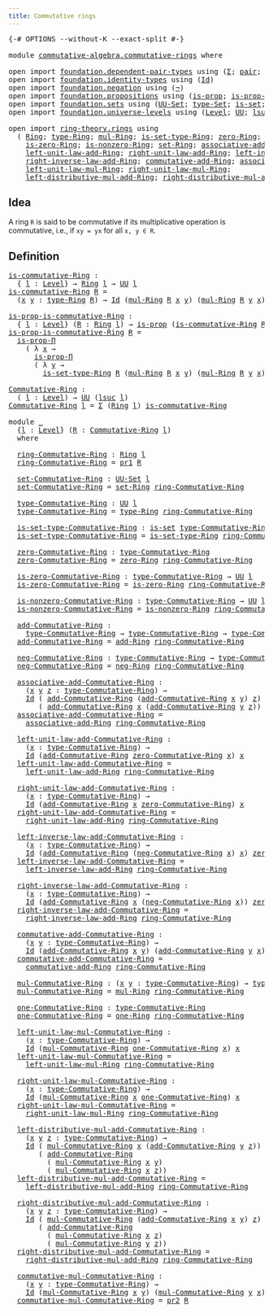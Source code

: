 ```yaml
---
title: Commutative rings
---
```


<pre class="Agda"><a id="43" class="Symbol">{-#</a> <a id="47" class="Keyword">OPTIONS</a> <a id="55" class="Pragma">--without-K</a> <a id="67" class="Pragma">--exact-split</a> <a id="81" class="Symbol">#-}</a>

<a id="86" class="Keyword">module</a> <a id="93" href="commutative-algebra.commutative-rings.html" class="Module">commutative-algebra.commutative-rings</a> <a id="131" class="Keyword">where</a>

<a id="138" class="Keyword">open</a> <a id="143" class="Keyword">import</a> <a id="150" href="foundation.dependent-pair-types.html" class="Module">foundation.dependent-pair-types</a> <a id="182" class="Keyword">using</a> <a id="188" class="Symbol">(</a><a id="189" href="foundation-core.dependent-pair-types.html#502" class="Record">Σ</a><a id="190" class="Symbol">;</a> <a id="192" href="foundation-core.dependent-pair-types.html#575" class="InductiveConstructor">pair</a><a id="196" class="Symbol">;</a> <a id="198" href="foundation-core.dependent-pair-types.html#592" class="Field">pr1</a><a id="201" class="Symbol">;</a> <a id="203" href="foundation-core.dependent-pair-types.html#604" class="Field">pr2</a><a id="206" class="Symbol">)</a>
<a id="208" class="Keyword">open</a> <a id="213" class="Keyword">import</a> <a id="220" href="foundation.identity-types.html" class="Module">foundation.identity-types</a> <a id="246" class="Keyword">using</a> <a id="252" class="Symbol">(</a><a id="253" href="foundation-core.identity-types.html#1754" class="Datatype">Id</a><a id="255" class="Symbol">)</a>
<a id="257" class="Keyword">open</a> <a id="262" class="Keyword">import</a> <a id="269" href="foundation.negation.html" class="Module">foundation.negation</a> <a id="289" class="Keyword">using</a> <a id="295" class="Symbol">(</a><a id="296" href="foundation-core.negation.html#452" class="Function">¬</a><a id="297" class="Symbol">)</a>
<a id="299" class="Keyword">open</a> <a id="304" class="Keyword">import</a> <a id="311" href="foundation.propositions.html" class="Module">foundation.propositions</a> <a id="335" class="Keyword">using</a> <a id="341" class="Symbol">(</a><a id="342" href="foundation-core.propositions.html#1296" class="Function">is-prop</a><a id="349" class="Symbol">;</a> <a id="351" href="foundation-core.propositions.html#6145" class="Function">is-prop-Π</a><a id="360" class="Symbol">)</a>
<a id="362" class="Keyword">open</a> <a id="367" class="Keyword">import</a> <a id="374" href="foundation.sets.html" class="Module">foundation.sets</a> <a id="390" class="Keyword">using</a> <a id="396" class="Symbol">(</a><a id="397" href="foundation-core.sets.html#1177" class="Function">UU-Set</a><a id="403" class="Symbol">;</a> <a id="405" href="foundation-core.sets.html#1291" class="Function">type-Set</a><a id="413" class="Symbol">;</a> <a id="415" href="foundation-core.sets.html#1100" class="Function">is-set</a><a id="421" class="Symbol">;</a> <a id="423" href="foundation-core.sets.html#1342" class="Function">is-set-type-Set</a><a id="438" class="Symbol">)</a>
<a id="440" class="Keyword">open</a> <a id="445" class="Keyword">import</a> <a id="452" href="foundation.universe-levels.html" class="Module">foundation.universe-levels</a> <a id="479" class="Keyword">using</a> <a id="485" class="Symbol">(</a><a id="486" href="Agda.Primitive.html#597" class="Postulate">Level</a><a id="491" class="Symbol">;</a> <a id="493" href="foundation-core.universe-levels.html#222" class="Primitive">UU</a><a id="495" class="Symbol">;</a> <a id="497" href="Agda.Primitive.html#780" class="Primitive">lsuc</a><a id="501" class="Symbol">)</a>

<a id="504" class="Keyword">open</a> <a id="509" class="Keyword">import</a> <a id="516" href="ring-theory.rings.html" class="Module">ring-theory.rings</a> <a id="534" class="Keyword">using</a>
  <a id="542" class="Symbol">(</a> <a id="544" href="ring-theory.rings.html#2551" class="Function">Ring</a><a id="548" class="Symbol">;</a> <a id="550" href="ring-theory.rings.html#2808" class="Function">type-Ring</a><a id="559" class="Symbol">;</a> <a id="561" href="ring-theory.rings.html#6590" class="Function">mul-Ring</a><a id="569" class="Symbol">;</a> <a id="571" href="ring-theory.rings.html#2858" class="Function">is-set-type-Ring</a><a id="587" class="Symbol">;</a> <a id="589" href="ring-theory.rings.html#5170" class="Function">zero-Ring</a><a id="598" class="Symbol">;</a> <a id="600" href="ring-theory.rings.html#3153" class="Function">add-Ring</a><a id="608" class="Symbol">;</a> <a id="610" href="ring-theory.rings.html#5990" class="Function">neg-Ring</a><a id="618" class="Symbol">;</a>
    <a id="624" href="ring-theory.rings.html#5231" class="Function">is-zero-Ring</a><a id="636" class="Symbol">;</a> <a id="638" href="ring-theory.rings.html#5302" class="Function">is-nonzero-Ring</a><a id="653" class="Symbol">;</a> <a id="655" href="ring-theory.rings.html#2757" class="Function">set-Ring</a><a id="663" class="Symbol">;</a> <a id="665" href="ring-theory.rings.html#3474" class="Function">associative-add-Ring</a><a id="685" class="Symbol">;</a>
    <a id="691" href="ring-theory.rings.html#5487" class="Function">left-unit-law-add-Ring</a><a id="713" class="Symbol">;</a> <a id="715" href="ring-theory.rings.html#5625" class="Function">right-unit-law-add-Ring</a><a id="738" class="Symbol">;</a> <a id="740" href="ring-theory.rings.html#6062" class="Function">left-inverse-law-add-Ring</a><a id="765" class="Symbol">;</a>
    <a id="771" href="ring-theory.rings.html#6228" class="Function">right-inverse-law-add-Ring</a><a id="797" class="Symbol">;</a> <a id="799" href="ring-theory.rings.html#3873" class="Function">commutative-add-Ring</a><a id="819" class="Symbol">;</a> <a id="821" href="ring-theory.rings.html#6931" class="Function">associative-mul-Ring</a><a id="841" class="Symbol">;</a>
    <a id="847" href="ring-theory.rings.html#8096" class="Function">left-unit-law-mul-Ring</a><a id="869" class="Symbol">;</a> <a id="871" href="ring-theory.rings.html#8252" class="Function">right-unit-law-mul-Ring</a><a id="894" class="Symbol">;</a>
    <a id="900" href="ring-theory.rings.html#7263" class="Function">left-distributive-mul-add-Ring</a><a id="930" class="Symbol">;</a> <a id="932" href="ring-theory.rings.html#7470" class="Function">right-distributive-mul-add-Ring</a><a id="963" class="Symbol">;</a> <a id="965" href="ring-theory.rings.html#8018" class="Function">one-Ring</a><a id="973" class="Symbol">)</a>
</pre>
## Idea

A ring `R` is said to be commutative if its multiplicative operation is commutative, i.e., if `xy = yx` for all `x, y ∈ R`.

## Definition

<pre class="Agda"><a id="is-commutative-Ring"></a><a id="1137" href="commutative-algebra.commutative-rings.html#1137" class="Function">is-commutative-Ring</a> <a id="1157" class="Symbol">:</a>
  <a id="1161" class="Symbol">{</a> <a id="1163" href="commutative-algebra.commutative-rings.html#1163" class="Bound">l</a> <a id="1165" class="Symbol">:</a> <a id="1167" href="Agda.Primitive.html#597" class="Postulate">Level</a><a id="1172" class="Symbol">}</a> <a id="1174" class="Symbol">→</a> <a id="1176" href="ring-theory.rings.html#2551" class="Function">Ring</a> <a id="1181" href="commutative-algebra.commutative-rings.html#1163" class="Bound">l</a> <a id="1183" class="Symbol">→</a> <a id="1185" href="foundation-core.universe-levels.html#222" class="Primitive">UU</a> <a id="1188" href="commutative-algebra.commutative-rings.html#1163" class="Bound">l</a>
<a id="1190" href="commutative-algebra.commutative-rings.html#1137" class="Function">is-commutative-Ring</a> <a id="1210" href="commutative-algebra.commutative-rings.html#1210" class="Bound">R</a> <a id="1212" class="Symbol">=</a>
  <a id="1216" class="Symbol">(</a><a id="1217" href="commutative-algebra.commutative-rings.html#1217" class="Bound">x</a> <a id="1219" href="commutative-algebra.commutative-rings.html#1219" class="Bound">y</a> <a id="1221" class="Symbol">:</a> <a id="1223" href="ring-theory.rings.html#2808" class="Function">type-Ring</a> <a id="1233" href="commutative-algebra.commutative-rings.html#1210" class="Bound">R</a><a id="1234" class="Symbol">)</a> <a id="1236" class="Symbol">→</a> <a id="1238" href="foundation-core.identity-types.html#1754" class="Datatype">Id</a> <a id="1241" class="Symbol">(</a><a id="1242" href="ring-theory.rings.html#6590" class="Function">mul-Ring</a> <a id="1251" href="commutative-algebra.commutative-rings.html#1210" class="Bound">R</a> <a id="1253" href="commutative-algebra.commutative-rings.html#1217" class="Bound">x</a> <a id="1255" href="commutative-algebra.commutative-rings.html#1219" class="Bound">y</a><a id="1256" class="Symbol">)</a> <a id="1258" class="Symbol">(</a><a id="1259" href="ring-theory.rings.html#6590" class="Function">mul-Ring</a> <a id="1268" href="commutative-algebra.commutative-rings.html#1210" class="Bound">R</a> <a id="1270" href="commutative-algebra.commutative-rings.html#1219" class="Bound">y</a> <a id="1272" href="commutative-algebra.commutative-rings.html#1217" class="Bound">x</a><a id="1273" class="Symbol">)</a>

<a id="is-prop-is-commutative-Ring"></a><a id="1276" href="commutative-algebra.commutative-rings.html#1276" class="Function">is-prop-is-commutative-Ring</a> <a id="1304" class="Symbol">:</a>
  <a id="1308" class="Symbol">{</a> <a id="1310" href="commutative-algebra.commutative-rings.html#1310" class="Bound">l</a> <a id="1312" class="Symbol">:</a> <a id="1314" href="Agda.Primitive.html#597" class="Postulate">Level</a><a id="1319" class="Symbol">}</a> <a id="1321" class="Symbol">(</a><a id="1322" href="commutative-algebra.commutative-rings.html#1322" class="Bound">R</a> <a id="1324" class="Symbol">:</a> <a id="1326" href="ring-theory.rings.html#2551" class="Function">Ring</a> <a id="1331" href="commutative-algebra.commutative-rings.html#1310" class="Bound">l</a><a id="1332" class="Symbol">)</a> <a id="1334" class="Symbol">→</a> <a id="1336" href="foundation-core.propositions.html#1296" class="Function">is-prop</a> <a id="1344" class="Symbol">(</a><a id="1345" href="commutative-algebra.commutative-rings.html#1137" class="Function">is-commutative-Ring</a> <a id="1365" href="commutative-algebra.commutative-rings.html#1322" class="Bound">R</a><a id="1366" class="Symbol">)</a>
<a id="1368" href="commutative-algebra.commutative-rings.html#1276" class="Function">is-prop-is-commutative-Ring</a> <a id="1396" href="commutative-algebra.commutative-rings.html#1396" class="Bound">R</a> <a id="1398" class="Symbol">=</a>
  <a id="1402" href="foundation-core.propositions.html#6145" class="Function">is-prop-Π</a>
    <a id="1416" class="Symbol">(</a> <a id="1418" class="Symbol">λ</a> <a id="1420" href="commutative-algebra.commutative-rings.html#1420" class="Bound">x</a> <a id="1422" class="Symbol">→</a>
      <a id="1430" href="foundation-core.propositions.html#6145" class="Function">is-prop-Π</a>
      <a id="1446" class="Symbol">(</a> <a id="1448" class="Symbol">λ</a> <a id="1450" href="commutative-algebra.commutative-rings.html#1450" class="Bound">y</a> <a id="1452" class="Symbol">→</a>
        <a id="1462" href="ring-theory.rings.html#2858" class="Function">is-set-type-Ring</a> <a id="1479" href="commutative-algebra.commutative-rings.html#1396" class="Bound">R</a> <a id="1481" class="Symbol">(</a><a id="1482" href="ring-theory.rings.html#6590" class="Function">mul-Ring</a> <a id="1491" href="commutative-algebra.commutative-rings.html#1396" class="Bound">R</a> <a id="1493" href="commutative-algebra.commutative-rings.html#1420" class="Bound">x</a> <a id="1495" href="commutative-algebra.commutative-rings.html#1450" class="Bound">y</a><a id="1496" class="Symbol">)</a> <a id="1498" class="Symbol">(</a><a id="1499" href="ring-theory.rings.html#6590" class="Function">mul-Ring</a> <a id="1508" href="commutative-algebra.commutative-rings.html#1396" class="Bound">R</a> <a id="1510" href="commutative-algebra.commutative-rings.html#1450" class="Bound">y</a> <a id="1512" href="commutative-algebra.commutative-rings.html#1420" class="Bound">x</a><a id="1513" class="Symbol">)))</a>

<a id="Commutative-Ring"></a><a id="1518" href="commutative-algebra.commutative-rings.html#1518" class="Function">Commutative-Ring</a> <a id="1535" class="Symbol">:</a>
  <a id="1539" class="Symbol">(</a> <a id="1541" href="commutative-algebra.commutative-rings.html#1541" class="Bound">l</a> <a id="1543" class="Symbol">:</a> <a id="1545" href="Agda.Primitive.html#597" class="Postulate">Level</a><a id="1550" class="Symbol">)</a> <a id="1552" class="Symbol">→</a> <a id="1554" href="foundation-core.universe-levels.html#222" class="Primitive">UU</a> <a id="1557" class="Symbol">(</a><a id="1558" href="Agda.Primitive.html#780" class="Primitive">lsuc</a> <a id="1563" href="commutative-algebra.commutative-rings.html#1541" class="Bound">l</a><a id="1564" class="Symbol">)</a>
<a id="1566" href="commutative-algebra.commutative-rings.html#1518" class="Function">Commutative-Ring</a> <a id="1583" href="commutative-algebra.commutative-rings.html#1583" class="Bound">l</a> <a id="1585" class="Symbol">=</a> <a id="1587" href="foundation-core.dependent-pair-types.html#502" class="Record">Σ</a> <a id="1589" class="Symbol">(</a><a id="1590" href="ring-theory.rings.html#2551" class="Function">Ring</a> <a id="1595" href="commutative-algebra.commutative-rings.html#1583" class="Bound">l</a><a id="1596" class="Symbol">)</a> <a id="1598" href="commutative-algebra.commutative-rings.html#1137" class="Function">is-commutative-Ring</a>

<a id="1619" class="Keyword">module</a> <a id="1626" href="commutative-algebra.commutative-rings.html#1626" class="Module">_</a>
  <a id="1630" class="Symbol">{</a><a id="1631" href="commutative-algebra.commutative-rings.html#1631" class="Bound">l</a> <a id="1633" class="Symbol">:</a> <a id="1635" href="Agda.Primitive.html#597" class="Postulate">Level</a><a id="1640" class="Symbol">}</a> <a id="1642" class="Symbol">(</a><a id="1643" href="commutative-algebra.commutative-rings.html#1643" class="Bound">R</a> <a id="1645" class="Symbol">:</a> <a id="1647" href="commutative-algebra.commutative-rings.html#1518" class="Function">Commutative-Ring</a> <a id="1664" href="commutative-algebra.commutative-rings.html#1631" class="Bound">l</a><a id="1665" class="Symbol">)</a>
  <a id="1669" class="Keyword">where</a>
  
  <a id="1680" href="commutative-algebra.commutative-rings.html#1680" class="Function">ring-Commutative-Ring</a> <a id="1702" class="Symbol">:</a> <a id="1704" href="ring-theory.rings.html#2551" class="Function">Ring</a> <a id="1709" href="commutative-algebra.commutative-rings.html#1631" class="Bound">l</a>
  <a id="1713" href="commutative-algebra.commutative-rings.html#1680" class="Function">ring-Commutative-Ring</a> <a id="1735" class="Symbol">=</a> <a id="1737" href="foundation-core.dependent-pair-types.html#592" class="Field">pr1</a> <a id="1741" href="commutative-algebra.commutative-rings.html#1643" class="Bound">R</a>

  <a id="1746" href="commutative-algebra.commutative-rings.html#1746" class="Function">set-Commutative-Ring</a> <a id="1767" class="Symbol">:</a> <a id="1769" href="foundation-core.sets.html#1177" class="Function">UU-Set</a> <a id="1776" href="commutative-algebra.commutative-rings.html#1631" class="Bound">l</a>
  <a id="1780" href="commutative-algebra.commutative-rings.html#1746" class="Function">set-Commutative-Ring</a> <a id="1801" class="Symbol">=</a> <a id="1803" href="ring-theory.rings.html#2757" class="Function">set-Ring</a> <a id="1812" href="commutative-algebra.commutative-rings.html#1680" class="Function">ring-Commutative-Ring</a>

  <a id="1837" href="commutative-algebra.commutative-rings.html#1837" class="Function">type-Commutative-Ring</a> <a id="1859" class="Symbol">:</a> <a id="1861" href="foundation-core.universe-levels.html#222" class="Primitive">UU</a> <a id="1864" href="commutative-algebra.commutative-rings.html#1631" class="Bound">l</a>
  <a id="1868" href="commutative-algebra.commutative-rings.html#1837" class="Function">type-Commutative-Ring</a> <a id="1890" class="Symbol">=</a> <a id="1892" href="ring-theory.rings.html#2808" class="Function">type-Ring</a> <a id="1902" href="commutative-algebra.commutative-rings.html#1680" class="Function">ring-Commutative-Ring</a>

  <a id="1927" href="commutative-algebra.commutative-rings.html#1927" class="Function">is-set-type-Commutative-Ring</a> <a id="1956" class="Symbol">:</a> <a id="1958" href="foundation-core.sets.html#1100" class="Function">is-set</a> <a id="1965" href="commutative-algebra.commutative-rings.html#1837" class="Function">type-Commutative-Ring</a>
  <a id="1989" href="commutative-algebra.commutative-rings.html#1927" class="Function">is-set-type-Commutative-Ring</a> <a id="2018" class="Symbol">=</a> <a id="2020" href="ring-theory.rings.html#2858" class="Function">is-set-type-Ring</a> <a id="2037" href="commutative-algebra.commutative-rings.html#1680" class="Function">ring-Commutative-Ring</a>

  <a id="2062" href="commutative-algebra.commutative-rings.html#2062" class="Function">zero-Commutative-Ring</a> <a id="2084" class="Symbol">:</a> <a id="2086" href="commutative-algebra.commutative-rings.html#1837" class="Function">type-Commutative-Ring</a>
  <a id="2110" href="commutative-algebra.commutative-rings.html#2062" class="Function">zero-Commutative-Ring</a> <a id="2132" class="Symbol">=</a> <a id="2134" href="ring-theory.rings.html#5170" class="Function">zero-Ring</a> <a id="2144" href="commutative-algebra.commutative-rings.html#1680" class="Function">ring-Commutative-Ring</a>

  <a id="2169" href="commutative-algebra.commutative-rings.html#2169" class="Function">is-zero-Commutative-Ring</a> <a id="2194" class="Symbol">:</a> <a id="2196" href="commutative-algebra.commutative-rings.html#1837" class="Function">type-Commutative-Ring</a> <a id="2218" class="Symbol">→</a> <a id="2220" href="foundation-core.universe-levels.html#222" class="Primitive">UU</a> <a id="2223" href="commutative-algebra.commutative-rings.html#1631" class="Bound">l</a>
  <a id="2227" href="commutative-algebra.commutative-rings.html#2169" class="Function">is-zero-Commutative-Ring</a> <a id="2252" class="Symbol">=</a> <a id="2254" href="ring-theory.rings.html#5231" class="Function">is-zero-Ring</a> <a id="2267" href="commutative-algebra.commutative-rings.html#1680" class="Function">ring-Commutative-Ring</a>

  <a id="2292" href="commutative-algebra.commutative-rings.html#2292" class="Function">is-nonzero-Commutative-Ring</a> <a id="2320" class="Symbol">:</a> <a id="2322" href="commutative-algebra.commutative-rings.html#1837" class="Function">type-Commutative-Ring</a> <a id="2344" class="Symbol">→</a> <a id="2346" href="foundation-core.universe-levels.html#222" class="Primitive">UU</a> <a id="2349" href="commutative-algebra.commutative-rings.html#1631" class="Bound">l</a>
  <a id="2353" href="commutative-algebra.commutative-rings.html#2292" class="Function">is-nonzero-Commutative-Ring</a> <a id="2381" class="Symbol">=</a> <a id="2383" href="ring-theory.rings.html#5302" class="Function">is-nonzero-Ring</a> <a id="2399" href="commutative-algebra.commutative-rings.html#1680" class="Function">ring-Commutative-Ring</a>

  <a id="2424" href="commutative-algebra.commutative-rings.html#2424" class="Function">add-Commutative-Ring</a> <a id="2445" class="Symbol">:</a>
    <a id="2451" href="commutative-algebra.commutative-rings.html#1837" class="Function">type-Commutative-Ring</a> <a id="2473" class="Symbol">→</a> <a id="2475" href="commutative-algebra.commutative-rings.html#1837" class="Function">type-Commutative-Ring</a> <a id="2497" class="Symbol">→</a> <a id="2499" href="commutative-algebra.commutative-rings.html#1837" class="Function">type-Commutative-Ring</a>
  <a id="2523" href="commutative-algebra.commutative-rings.html#2424" class="Function">add-Commutative-Ring</a> <a id="2544" class="Symbol">=</a> <a id="2546" href="ring-theory.rings.html#3153" class="Function">add-Ring</a> <a id="2555" href="commutative-algebra.commutative-rings.html#1680" class="Function">ring-Commutative-Ring</a>

  <a id="2580" href="commutative-algebra.commutative-rings.html#2580" class="Function">neg-Commutative-Ring</a> <a id="2601" class="Symbol">:</a> <a id="2603" href="commutative-algebra.commutative-rings.html#1837" class="Function">type-Commutative-Ring</a> <a id="2625" class="Symbol">→</a> <a id="2627" href="commutative-algebra.commutative-rings.html#1837" class="Function">type-Commutative-Ring</a>
  <a id="2651" href="commutative-algebra.commutative-rings.html#2580" class="Function">neg-Commutative-Ring</a> <a id="2672" class="Symbol">=</a> <a id="2674" href="ring-theory.rings.html#5990" class="Function">neg-Ring</a> <a id="2683" href="commutative-algebra.commutative-rings.html#1680" class="Function">ring-Commutative-Ring</a>

  <a id="2708" href="commutative-algebra.commutative-rings.html#2708" class="Function">associative-add-Commutative-Ring</a> <a id="2741" class="Symbol">:</a>
    <a id="2747" class="Symbol">(</a><a id="2748" href="commutative-algebra.commutative-rings.html#2748" class="Bound">x</a> <a id="2750" href="commutative-algebra.commutative-rings.html#2750" class="Bound">y</a> <a id="2752" href="commutative-algebra.commutative-rings.html#2752" class="Bound">z</a> <a id="2754" class="Symbol">:</a> <a id="2756" href="commutative-algebra.commutative-rings.html#1837" class="Function">type-Commutative-Ring</a><a id="2777" class="Symbol">)</a> <a id="2779" class="Symbol">→</a>
    <a id="2785" href="foundation-core.identity-types.html#1754" class="Datatype">Id</a> <a id="2788" class="Symbol">(</a> <a id="2790" href="commutative-algebra.commutative-rings.html#2424" class="Function">add-Commutative-Ring</a> <a id="2811" class="Symbol">(</a><a id="2812" href="commutative-algebra.commutative-rings.html#2424" class="Function">add-Commutative-Ring</a> <a id="2833" href="commutative-algebra.commutative-rings.html#2748" class="Bound">x</a> <a id="2835" href="commutative-algebra.commutative-rings.html#2750" class="Bound">y</a><a id="2836" class="Symbol">)</a> <a id="2838" href="commutative-algebra.commutative-rings.html#2752" class="Bound">z</a><a id="2839" class="Symbol">)</a>
       <a id="2848" class="Symbol">(</a> <a id="2850" href="commutative-algebra.commutative-rings.html#2424" class="Function">add-Commutative-Ring</a> <a id="2871" href="commutative-algebra.commutative-rings.html#2748" class="Bound">x</a> <a id="2873" class="Symbol">(</a><a id="2874" href="commutative-algebra.commutative-rings.html#2424" class="Function">add-Commutative-Ring</a> <a id="2895" href="commutative-algebra.commutative-rings.html#2750" class="Bound">y</a> <a id="2897" href="commutative-algebra.commutative-rings.html#2752" class="Bound">z</a><a id="2898" class="Symbol">))</a>
  <a id="2903" href="commutative-algebra.commutative-rings.html#2708" class="Function">associative-add-Commutative-Ring</a> <a id="2936" class="Symbol">=</a>
    <a id="2942" href="ring-theory.rings.html#3474" class="Function">associative-add-Ring</a> <a id="2963" href="commutative-algebra.commutative-rings.html#1680" class="Function">ring-Commutative-Ring</a>

  <a id="2988" href="commutative-algebra.commutative-rings.html#2988" class="Function">left-unit-law-add-Commutative-Ring</a> <a id="3023" class="Symbol">:</a>
    <a id="3029" class="Symbol">(</a><a id="3030" href="commutative-algebra.commutative-rings.html#3030" class="Bound">x</a> <a id="3032" class="Symbol">:</a> <a id="3034" href="commutative-algebra.commutative-rings.html#1837" class="Function">type-Commutative-Ring</a><a id="3055" class="Symbol">)</a> <a id="3057" class="Symbol">→</a>
    <a id="3063" href="foundation-core.identity-types.html#1754" class="Datatype">Id</a> <a id="3066" class="Symbol">(</a><a id="3067" href="commutative-algebra.commutative-rings.html#2424" class="Function">add-Commutative-Ring</a> <a id="3088" href="commutative-algebra.commutative-rings.html#2062" class="Function">zero-Commutative-Ring</a> <a id="3110" href="commutative-algebra.commutative-rings.html#3030" class="Bound">x</a><a id="3111" class="Symbol">)</a> <a id="3113" href="commutative-algebra.commutative-rings.html#3030" class="Bound">x</a>
  <a id="3117" href="commutative-algebra.commutative-rings.html#2988" class="Function">left-unit-law-add-Commutative-Ring</a> <a id="3152" class="Symbol">=</a>
    <a id="3158" href="ring-theory.rings.html#5487" class="Function">left-unit-law-add-Ring</a> <a id="3181" href="commutative-algebra.commutative-rings.html#1680" class="Function">ring-Commutative-Ring</a>

  <a id="3206" href="commutative-algebra.commutative-rings.html#3206" class="Function">right-unit-law-add-Commutative-Ring</a> <a id="3242" class="Symbol">:</a>
    <a id="3248" class="Symbol">(</a><a id="3249" href="commutative-algebra.commutative-rings.html#3249" class="Bound">x</a> <a id="3251" class="Symbol">:</a> <a id="3253" href="commutative-algebra.commutative-rings.html#1837" class="Function">type-Commutative-Ring</a><a id="3274" class="Symbol">)</a> <a id="3276" class="Symbol">→</a>
    <a id="3282" href="foundation-core.identity-types.html#1754" class="Datatype">Id</a> <a id="3285" class="Symbol">(</a><a id="3286" href="commutative-algebra.commutative-rings.html#2424" class="Function">add-Commutative-Ring</a> <a id="3307" href="commutative-algebra.commutative-rings.html#3249" class="Bound">x</a> <a id="3309" href="commutative-algebra.commutative-rings.html#2062" class="Function">zero-Commutative-Ring</a><a id="3330" class="Symbol">)</a> <a id="3332" href="commutative-algebra.commutative-rings.html#3249" class="Bound">x</a>
  <a id="3336" href="commutative-algebra.commutative-rings.html#3206" class="Function">right-unit-law-add-Commutative-Ring</a> <a id="3372" class="Symbol">=</a>
    <a id="3378" href="ring-theory.rings.html#5625" class="Function">right-unit-law-add-Ring</a> <a id="3402" href="commutative-algebra.commutative-rings.html#1680" class="Function">ring-Commutative-Ring</a>

  <a id="3427" href="commutative-algebra.commutative-rings.html#3427" class="Function">left-inverse-law-add-Commutative-Ring</a> <a id="3465" class="Symbol">:</a>
    <a id="3471" class="Symbol">(</a><a id="3472" href="commutative-algebra.commutative-rings.html#3472" class="Bound">x</a> <a id="3474" class="Symbol">:</a> <a id="3476" href="commutative-algebra.commutative-rings.html#1837" class="Function">type-Commutative-Ring</a><a id="3497" class="Symbol">)</a> <a id="3499" class="Symbol">→</a>
    <a id="3505" href="foundation-core.identity-types.html#1754" class="Datatype">Id</a> <a id="3508" class="Symbol">(</a><a id="3509" href="commutative-algebra.commutative-rings.html#2424" class="Function">add-Commutative-Ring</a> <a id="3530" class="Symbol">(</a><a id="3531" href="commutative-algebra.commutative-rings.html#2580" class="Function">neg-Commutative-Ring</a> <a id="3552" href="commutative-algebra.commutative-rings.html#3472" class="Bound">x</a><a id="3553" class="Symbol">)</a> <a id="3555" href="commutative-algebra.commutative-rings.html#3472" class="Bound">x</a><a id="3556" class="Symbol">)</a> <a id="3558" href="commutative-algebra.commutative-rings.html#2062" class="Function">zero-Commutative-Ring</a>
  <a id="3582" href="commutative-algebra.commutative-rings.html#3427" class="Function">left-inverse-law-add-Commutative-Ring</a> <a id="3620" class="Symbol">=</a>
    <a id="3626" href="ring-theory.rings.html#6062" class="Function">left-inverse-law-add-Ring</a> <a id="3652" href="commutative-algebra.commutative-rings.html#1680" class="Function">ring-Commutative-Ring</a>

  <a id="3677" href="commutative-algebra.commutative-rings.html#3677" class="Function">right-inverse-law-add-Commutative-Ring</a> <a id="3716" class="Symbol">:</a>
    <a id="3722" class="Symbol">(</a><a id="3723" href="commutative-algebra.commutative-rings.html#3723" class="Bound">x</a> <a id="3725" class="Symbol">:</a> <a id="3727" href="commutative-algebra.commutative-rings.html#1837" class="Function">type-Commutative-Ring</a><a id="3748" class="Symbol">)</a> <a id="3750" class="Symbol">→</a>
    <a id="3756" href="foundation-core.identity-types.html#1754" class="Datatype">Id</a> <a id="3759" class="Symbol">(</a><a id="3760" href="commutative-algebra.commutative-rings.html#2424" class="Function">add-Commutative-Ring</a> <a id="3781" href="commutative-algebra.commutative-rings.html#3723" class="Bound">x</a> <a id="3783" class="Symbol">(</a><a id="3784" href="commutative-algebra.commutative-rings.html#2580" class="Function">neg-Commutative-Ring</a> <a id="3805" href="commutative-algebra.commutative-rings.html#3723" class="Bound">x</a><a id="3806" class="Symbol">))</a> <a id="3809" href="commutative-algebra.commutative-rings.html#2062" class="Function">zero-Commutative-Ring</a>
  <a id="3833" href="commutative-algebra.commutative-rings.html#3677" class="Function">right-inverse-law-add-Commutative-Ring</a> <a id="3872" class="Symbol">=</a>
    <a id="3878" href="ring-theory.rings.html#6228" class="Function">right-inverse-law-add-Ring</a> <a id="3905" href="commutative-algebra.commutative-rings.html#1680" class="Function">ring-Commutative-Ring</a>

  <a id="3930" href="commutative-algebra.commutative-rings.html#3930" class="Function">commutative-add-Commutative-Ring</a> <a id="3963" class="Symbol">:</a>
    <a id="3969" class="Symbol">(</a><a id="3970" href="commutative-algebra.commutative-rings.html#3970" class="Bound">x</a> <a id="3972" href="commutative-algebra.commutative-rings.html#3972" class="Bound">y</a> <a id="3974" class="Symbol">:</a> <a id="3976" href="commutative-algebra.commutative-rings.html#1837" class="Function">type-Commutative-Ring</a><a id="3997" class="Symbol">)</a> <a id="3999" class="Symbol">→</a>
    <a id="4005" href="foundation-core.identity-types.html#1754" class="Datatype">Id</a> <a id="4008" class="Symbol">(</a><a id="4009" href="commutative-algebra.commutative-rings.html#2424" class="Function">add-Commutative-Ring</a> <a id="4030" href="commutative-algebra.commutative-rings.html#3970" class="Bound">x</a> <a id="4032" href="commutative-algebra.commutative-rings.html#3972" class="Bound">y</a><a id="4033" class="Symbol">)</a> <a id="4035" class="Symbol">(</a><a id="4036" href="commutative-algebra.commutative-rings.html#2424" class="Function">add-Commutative-Ring</a> <a id="4057" href="commutative-algebra.commutative-rings.html#3972" class="Bound">y</a> <a id="4059" href="commutative-algebra.commutative-rings.html#3970" class="Bound">x</a><a id="4060" class="Symbol">)</a>
  <a id="4064" href="commutative-algebra.commutative-rings.html#3930" class="Function">commutative-add-Commutative-Ring</a> <a id="4097" class="Symbol">=</a>
    <a id="4103" href="ring-theory.rings.html#3873" class="Function">commutative-add-Ring</a> <a id="4124" href="commutative-algebra.commutative-rings.html#1680" class="Function">ring-Commutative-Ring</a>

  <a id="4149" href="commutative-algebra.commutative-rings.html#4149" class="Function">mul-Commutative-Ring</a> <a id="4170" class="Symbol">:</a> <a id="4172" class="Symbol">(</a><a id="4173" href="commutative-algebra.commutative-rings.html#4173" class="Bound">x</a> <a id="4175" href="commutative-algebra.commutative-rings.html#4175" class="Bound">y</a> <a id="4177" class="Symbol">:</a> <a id="4179" href="commutative-algebra.commutative-rings.html#1837" class="Function">type-Commutative-Ring</a><a id="4200" class="Symbol">)</a> <a id="4202" class="Symbol">→</a> <a id="4204" href="commutative-algebra.commutative-rings.html#1837" class="Function">type-Commutative-Ring</a>
  <a id="4228" href="commutative-algebra.commutative-rings.html#4149" class="Function">mul-Commutative-Ring</a> <a id="4249" class="Symbol">=</a> <a id="4251" href="ring-theory.rings.html#6590" class="Function">mul-Ring</a> <a id="4260" href="commutative-algebra.commutative-rings.html#1680" class="Function">ring-Commutative-Ring</a>

  <a id="4285" href="commutative-algebra.commutative-rings.html#4285" class="Function">one-Commutative-Ring</a> <a id="4306" class="Symbol">:</a> <a id="4308" href="commutative-algebra.commutative-rings.html#1837" class="Function">type-Commutative-Ring</a>
  <a id="4332" href="commutative-algebra.commutative-rings.html#4285" class="Function">one-Commutative-Ring</a> <a id="4353" class="Symbol">=</a> <a id="4355" href="ring-theory.rings.html#8018" class="Function">one-Ring</a> <a id="4364" href="commutative-algebra.commutative-rings.html#1680" class="Function">ring-Commutative-Ring</a>

  <a id="4389" href="commutative-algebra.commutative-rings.html#4389" class="Function">left-unit-law-mul-Commutative-Ring</a> <a id="4424" class="Symbol">:</a>
    <a id="4430" class="Symbol">(</a><a id="4431" href="commutative-algebra.commutative-rings.html#4431" class="Bound">x</a> <a id="4433" class="Symbol">:</a> <a id="4435" href="commutative-algebra.commutative-rings.html#1837" class="Function">type-Commutative-Ring</a><a id="4456" class="Symbol">)</a> <a id="4458" class="Symbol">→</a>
    <a id="4464" href="foundation-core.identity-types.html#1754" class="Datatype">Id</a> <a id="4467" class="Symbol">(</a><a id="4468" href="commutative-algebra.commutative-rings.html#4149" class="Function">mul-Commutative-Ring</a> <a id="4489" href="commutative-algebra.commutative-rings.html#4285" class="Function">one-Commutative-Ring</a> <a id="4510" href="commutative-algebra.commutative-rings.html#4431" class="Bound">x</a><a id="4511" class="Symbol">)</a> <a id="4513" href="commutative-algebra.commutative-rings.html#4431" class="Bound">x</a>
  <a id="4517" href="commutative-algebra.commutative-rings.html#4389" class="Function">left-unit-law-mul-Commutative-Ring</a> <a id="4552" class="Symbol">=</a>
    <a id="4558" href="ring-theory.rings.html#8096" class="Function">left-unit-law-mul-Ring</a> <a id="4581" href="commutative-algebra.commutative-rings.html#1680" class="Function">ring-Commutative-Ring</a>

  <a id="4606" href="commutative-algebra.commutative-rings.html#4606" class="Function">right-unit-law-mul-Commutative-Ring</a> <a id="4642" class="Symbol">:</a>
    <a id="4648" class="Symbol">(</a><a id="4649" href="commutative-algebra.commutative-rings.html#4649" class="Bound">x</a> <a id="4651" class="Symbol">:</a> <a id="4653" href="commutative-algebra.commutative-rings.html#1837" class="Function">type-Commutative-Ring</a><a id="4674" class="Symbol">)</a> <a id="4676" class="Symbol">→</a>
    <a id="4682" href="foundation-core.identity-types.html#1754" class="Datatype">Id</a> <a id="4685" class="Symbol">(</a><a id="4686" href="commutative-algebra.commutative-rings.html#4149" class="Function">mul-Commutative-Ring</a> <a id="4707" href="commutative-algebra.commutative-rings.html#4649" class="Bound">x</a> <a id="4709" href="commutative-algebra.commutative-rings.html#4285" class="Function">one-Commutative-Ring</a><a id="4729" class="Symbol">)</a> <a id="4731" href="commutative-algebra.commutative-rings.html#4649" class="Bound">x</a>
  <a id="4735" href="commutative-algebra.commutative-rings.html#4606" class="Function">right-unit-law-mul-Commutative-Ring</a> <a id="4771" class="Symbol">=</a>
    <a id="4777" href="ring-theory.rings.html#8252" class="Function">right-unit-law-mul-Ring</a> <a id="4801" href="commutative-algebra.commutative-rings.html#1680" class="Function">ring-Commutative-Ring</a>

  <a id="4826" href="commutative-algebra.commutative-rings.html#4826" class="Function">left-distributive-mul-add-Commutative-Ring</a> <a id="4869" class="Symbol">:</a>
    <a id="4875" class="Symbol">(</a><a id="4876" href="commutative-algebra.commutative-rings.html#4876" class="Bound">x</a> <a id="4878" href="commutative-algebra.commutative-rings.html#4878" class="Bound">y</a> <a id="4880" href="commutative-algebra.commutative-rings.html#4880" class="Bound">z</a> <a id="4882" class="Symbol">:</a> <a id="4884" href="commutative-algebra.commutative-rings.html#1837" class="Function">type-Commutative-Ring</a><a id="4905" class="Symbol">)</a> <a id="4907" class="Symbol">→</a>
    <a id="4913" href="foundation-core.identity-types.html#1754" class="Datatype">Id</a> <a id="4916" class="Symbol">(</a> <a id="4918" href="commutative-algebra.commutative-rings.html#4149" class="Function">mul-Commutative-Ring</a> <a id="4939" href="commutative-algebra.commutative-rings.html#4876" class="Bound">x</a> <a id="4941" class="Symbol">(</a><a id="4942" href="commutative-algebra.commutative-rings.html#2424" class="Function">add-Commutative-Ring</a> <a id="4963" href="commutative-algebra.commutative-rings.html#4878" class="Bound">y</a> <a id="4965" href="commutative-algebra.commutative-rings.html#4880" class="Bound">z</a><a id="4966" class="Symbol">))</a>
       <a id="4976" class="Symbol">(</a> <a id="4978" href="commutative-algebra.commutative-rings.html#2424" class="Function">add-Commutative-Ring</a>
         <a id="5008" class="Symbol">(</a> <a id="5010" href="commutative-algebra.commutative-rings.html#4149" class="Function">mul-Commutative-Ring</a> <a id="5031" href="commutative-algebra.commutative-rings.html#4876" class="Bound">x</a> <a id="5033" href="commutative-algebra.commutative-rings.html#4878" class="Bound">y</a><a id="5034" class="Symbol">)</a>
         <a id="5045" class="Symbol">(</a> <a id="5047" href="commutative-algebra.commutative-rings.html#4149" class="Function">mul-Commutative-Ring</a> <a id="5068" href="commutative-algebra.commutative-rings.html#4876" class="Bound">x</a> <a id="5070" href="commutative-algebra.commutative-rings.html#4880" class="Bound">z</a><a id="5071" class="Symbol">))</a>
  <a id="5076" href="commutative-algebra.commutative-rings.html#4826" class="Function">left-distributive-mul-add-Commutative-Ring</a> <a id="5119" class="Symbol">=</a>
    <a id="5125" href="ring-theory.rings.html#7263" class="Function">left-distributive-mul-add-Ring</a> <a id="5156" href="commutative-algebra.commutative-rings.html#1680" class="Function">ring-Commutative-Ring</a>

  <a id="5181" href="commutative-algebra.commutative-rings.html#5181" class="Function">right-distributive-mul-add-Commutative-Ring</a> <a id="5225" class="Symbol">:</a>
    <a id="5231" class="Symbol">(</a><a id="5232" href="commutative-algebra.commutative-rings.html#5232" class="Bound">x</a> <a id="5234" href="commutative-algebra.commutative-rings.html#5234" class="Bound">y</a> <a id="5236" href="commutative-algebra.commutative-rings.html#5236" class="Bound">z</a> <a id="5238" class="Symbol">:</a> <a id="5240" href="commutative-algebra.commutative-rings.html#1837" class="Function">type-Commutative-Ring</a><a id="5261" class="Symbol">)</a> <a id="5263" class="Symbol">→</a>
    <a id="5269" href="foundation-core.identity-types.html#1754" class="Datatype">Id</a> <a id="5272" class="Symbol">(</a> <a id="5274" href="commutative-algebra.commutative-rings.html#4149" class="Function">mul-Commutative-Ring</a> <a id="5295" class="Symbol">(</a><a id="5296" href="commutative-algebra.commutative-rings.html#2424" class="Function">add-Commutative-Ring</a> <a id="5317" href="commutative-algebra.commutative-rings.html#5232" class="Bound">x</a> <a id="5319" href="commutative-algebra.commutative-rings.html#5234" class="Bound">y</a><a id="5320" class="Symbol">)</a> <a id="5322" href="commutative-algebra.commutative-rings.html#5236" class="Bound">z</a><a id="5323" class="Symbol">)</a>
       <a id="5332" class="Symbol">(</a> <a id="5334" href="commutative-algebra.commutative-rings.html#2424" class="Function">add-Commutative-Ring</a>
         <a id="5364" class="Symbol">(</a> <a id="5366" href="commutative-algebra.commutative-rings.html#4149" class="Function">mul-Commutative-Ring</a> <a id="5387" href="commutative-algebra.commutative-rings.html#5232" class="Bound">x</a> <a id="5389" href="commutative-algebra.commutative-rings.html#5236" class="Bound">z</a><a id="5390" class="Symbol">)</a>
         <a id="5401" class="Symbol">(</a> <a id="5403" href="commutative-algebra.commutative-rings.html#4149" class="Function">mul-Commutative-Ring</a> <a id="5424" href="commutative-algebra.commutative-rings.html#5234" class="Bound">y</a> <a id="5426" href="commutative-algebra.commutative-rings.html#5236" class="Bound">z</a><a id="5427" class="Symbol">))</a>
  <a id="5432" href="commutative-algebra.commutative-rings.html#5181" class="Function">right-distributive-mul-add-Commutative-Ring</a> <a id="5476" class="Symbol">=</a>
    <a id="5482" href="ring-theory.rings.html#7470" class="Function">right-distributive-mul-add-Ring</a> <a id="5514" href="commutative-algebra.commutative-rings.html#1680" class="Function">ring-Commutative-Ring</a>

  <a id="5539" href="commutative-algebra.commutative-rings.html#5539" class="Function">commutative-mul-Commutative-Ring</a> <a id="5572" class="Symbol">:</a>
    <a id="5578" class="Symbol">(</a><a id="5579" href="commutative-algebra.commutative-rings.html#5579" class="Bound">x</a> <a id="5581" href="commutative-algebra.commutative-rings.html#5581" class="Bound">y</a> <a id="5583" class="Symbol">:</a> <a id="5585" href="commutative-algebra.commutative-rings.html#1837" class="Function">type-Commutative-Ring</a><a id="5606" class="Symbol">)</a> <a id="5608" class="Symbol">→</a>
    <a id="5614" href="foundation-core.identity-types.html#1754" class="Datatype">Id</a> <a id="5617" class="Symbol">(</a><a id="5618" href="commutative-algebra.commutative-rings.html#4149" class="Function">mul-Commutative-Ring</a> <a id="5639" href="commutative-algebra.commutative-rings.html#5579" class="Bound">x</a> <a id="5641" href="commutative-algebra.commutative-rings.html#5581" class="Bound">y</a><a id="5642" class="Symbol">)</a> <a id="5644" class="Symbol">(</a><a id="5645" href="commutative-algebra.commutative-rings.html#4149" class="Function">mul-Commutative-Ring</a> <a id="5666" href="commutative-algebra.commutative-rings.html#5581" class="Bound">y</a> <a id="5668" href="commutative-algebra.commutative-rings.html#5579" class="Bound">x</a><a id="5669" class="Symbol">)</a>
  <a id="5673" href="commutative-algebra.commutative-rings.html#5539" class="Function">commutative-mul-Commutative-Ring</a> <a id="5706" class="Symbol">=</a> <a id="5708" href="foundation-core.dependent-pair-types.html#604" class="Field">pr2</a> <a id="5712" href="commutative-algebra.commutative-rings.html#1643" class="Bound">R</a>
</pre>
